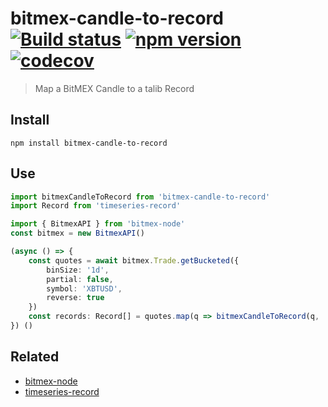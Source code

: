 # bitmex-candle-to-record [![Build status](https://travis-ci.org/strong-roots-capital/bitmex-candle-to-record.svg?branch=master)](https://travis-ci.org/strong-roots-capital/bitmex-candle-to-record) [![npm version](https://img.shields.io/npm/v/bitmex-candle-to-record.svg)](https://npmjs.org/package/bitmex-candle-to-record) [![codecov](https://codecov.io/gh/strong-roots-capital/bitmex-candle-to-record/branch/master/graph/badge.svg)](https://codecov.io/gh/strong-roots-capital/bitmex-candle-to-record)

> Map a BitMEX Candle to a talib Record

## Install

``` shell
npm install bitmex-candle-to-record
```

## Use

``` typescript
import bitmexCandleToRecord from 'bitmex-candle-to-record'
import Record from 'timeseries-record'

import { BitmexAPI } from 'bitmex-node'
const bitmex = new BitmexAPI()

(async () => {
    const quotes = await bitmex.Trade.getBucketed({
        binSize: '1d',
        partial: false,
        symbol: 'XBTUSD',
        reverse: true
    })
    const records: Record[] = quotes.map(q => bitmexCandleToRecord(q, '1d'))
}) ()
```

## Related

- [bitmex-node](https://www.npmjs.com/package/bitmex-node)
- [timeseries-record](https://github.com/strong-roots-capital/timeseries-record)
